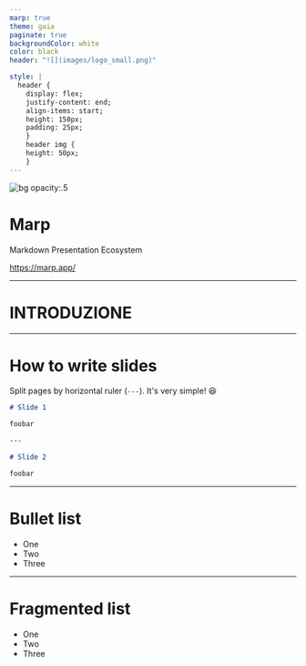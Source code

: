 ```yaml
---
marp: true
theme: gaia
paginate: true
backgroundColor: white
color: black
header: "![](images/logo_small.png)"

style: |
  header {
    display: flex;
    justify-content: end;
    align-items: start;
    height: 150px;
    padding: 25px;
    }
    header img {
    height: 50px;
    }
---
```


<style>

</style>

<!-- _class: lead -->
<!-- _paginate: false -->
<!-- _backgroundColor: black -->
<!-- _color: white -->
<!-- _header: "![](images/logo_small_white.png)" -->

![bg opacity:.5](images/beckhoff.jpg)
# Marp

Markdown Presentation Ecosystem

https://marp.app/

---

<!-- _backgroundColor: #E30512 -->
<!-- _color: white -->
<!-- _header: "![](images/logo_small_white.png)" -->


# INTRODUZIONE

---

# How to write slides

Split pages by horizontal ruler (`---`). It's very simple! :satisfied:

```markdown
# Slide 1

foobar

---

# Slide 2

foobar
```

___


# Bullet list

- One
- Two
- Three

---

# Fragmented list

* One
* Two
* Three